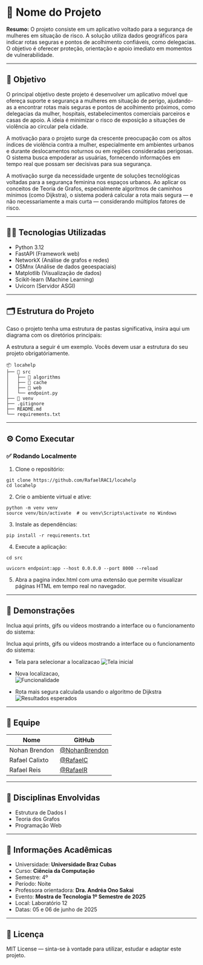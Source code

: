 # 🚀 Nome do Projeto

**Resumo:** O projeto consiste em um aplicativo voltado para a segurança de mulheres em situação de risco. A solução utiliza dados geográficos para indicar rotas seguras e pontos de acolhimento confiáveis, como delegacias. O objetivo é oferecer proteção, orientação e apoio imediato em momentos de vulnerabilidade.

---

## 🎯 Objetivo

O principal objetivo deste projeto é desenvolver um aplicativo móvel que ofereça suporte e segurança a mulheres em situação de perigo, ajudando-as a encontrar rotas mais seguras e pontos de acolhimento próximos, como delegacias da mulher, hospitais, estabelecimentos comerciais parceiros e casas de apoio. A ideia é minimizar o risco de exposição a situações de violência ao circular pela cidade.

A motivação para o projeto surge da crescente preocupação com os altos índices de violência contra a mulher, especialmente em ambientes urbanos e durante deslocamentos noturnos ou em regiões consideradas perigosas. O sistema busca empoderar as usuárias, fornecendo informações em tempo real que possam ser decisivas para sua segurança.
 
A motivação surge da necessidade urgente de soluções tecnológicas voltadas para a segurança feminina nos espaços urbanos. Ao aplicar os conceitos de Teoria de Grafos, especialmente algoritmos de caminhos mínimos (como Dijkstra), o sistema poderá calcular a rota mais segura — e não necessariamente a mais curta — considerando múltiplos fatores de risco. 

---

## 👨‍💻 Tecnologias Utilizadas

- Python 3.12
- FastAPI (Framework web)
- NetworkX (Análise de grafos e redes)
- OSMnx (Análise de dados geoespaciais)
- Matplotlib (Visualização de dados)
- Scikit-learn (Machine Learning)
- Uvicorn (Servidor ASGI)

---

## 🗂️ Estrutura do Projeto

Caso o projeto tenha uma estrutura de pastas significativa, insira aqui um diagrama com os diretórios principais:

A estrutura a seguir é um exemplo. Vocês devem usar a estrutura do seu projeto obrigatóriamente. 
```
📦 locahelp
├── 📁 src
│   ├── 📁 algorithms
│   ├── 📁 cache
│   ├── 📁 web
│   └── endpoint.py
├── 📁 venv
├── .gitignore
├── README.md
└── requirements.txt
```

---

## ⚙️ Como Executar

### ✅ Rodando Localmente

1. Clone o repositório:

```
git clone https://github.com/RafaelRAC1/locahelp
cd locahelp
```

2. Crie o ambiente virtual e ative:

```
python -m venv venv
source venv/bin/activate  # ou venv\Scripts\activate no Windows
```

3. Instale as dependências:

```
pip install -r requirements.txt
```

4. Execute a aplicação:
```
cd src
```
```
uvicorn endpoint:app --host 0.0.0.0 --port 8000 --reload
```

5. Abra a pagina index.html com uma extensão que permite visualizar páginas HTML em tempo real no navegador.


---

## 📸 Demonstrações

Inclua aqui prints, gifs ou vídeos mostrando a interface ou o funcionamento do sistema:

Inclua aqui prints, gifs ou vídeos mostrando a interface ou o funcionamento do sistema:

- Tela para selecionar a localizacao
  ![Tela inicial](./assets/readme/locais_pre_definidos.jpeg)

- Nova localizacao,   
  ![Funcionalidade](./assets/readme/nova_localizacao_setada.jpeg)

- Rota mais segura calculada usando o algoritmo de Dijkstra  
  ![Resultados esperados](./assets/readme/rota_mais_segura_calculada.jpeg)


---

## 👥 Equipe

| Nome          |                       GitHub                    |
|---------------|-------------------------------------------------|
| Nohan Brendon | [@NohanBrendon](https://github.com/nohan-bot)   |
| Rafael Calixto| [@RafaelC](https://github.com/rafael-calixto1)  |
| Rafael Reis   | [@RafaelR](https://github.com/rafael-RAC1)      |
---

## 🧠 Disciplinas Envolvidas

- Estrutura de Dados I
- Teoria dos Grafos
- Programação Web

---

## 🏫 Informações Acadêmicas

- Universidade: **Universidade Braz Cubas**
- Curso: **Ciência da Computação**
- Semestre: 4º
- Período: Noite
- Professora orientadora: **Dra. Andréa Ono Sakai**
- Evento: **Mostra de Tecnologia 1º Semestre de 2025**
- Local: Laboratório 12
- Datas: 05 e 06 de junho de 2025

---

## 📄 Licença

MIT License — sinta-se à vontade para utilizar, estudar e adaptar este projeto.
